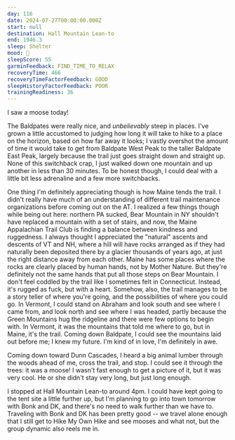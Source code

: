 ```yaml
---
day: 116
date: 2024-07-27T00:00:00.000Z
start: null
destination: Hall Mountain Lean-to
end: 1946.3
sleep: Shelter
mood: 🙂
sleepScore: 55
garminFeedback: FIND_TIME_TO_RELAX
recoveryTime: 466
recoveryTimeFactorFeedback: GOOD
sleepHistoryFactorFeedback: POOR
trainingReadiness: 36
---
```

I saw a moose today!

The Baldpates were really nice, and *unbelievably* steep in places. I've grown a little accustomed to judging how long it will take to hike to a place on the horizon, based on how far away it looks; I vastly overshot the amount of time it would take to get from Baldpate West Peak to the taller Baldpate East Peak, largely because the trail just goes straight down and straight up. None of this switchback crap, I just walked down one mountain and up another in less than 30 minutes. To be honest though, I could deal with a little bit less adrenaline and a few more switchbacks.

One thing I'm definitely appreciating though is how Maine tends the trail. I didn't really have much of an understanding of different trail maintenance organizations before coming out on the AT. I realized a few things though while being out here: northern PA sucked, Bear Mountain in NY shouldn't have replaced a mountain with a set of stairs, and now, the Maine Appalachian Trail Club is finding a balance between kindness and ruggedness. I always thought I appreciated the "natural" ascents and descents of VT and NH, where a hill will have rocks arranged as if they had naturally been deposited there by a glacier thousands of years ago, at just the right distance away from each other. Maine has some places where the rocks are clearly placed by human hands, not by Mother Nature. But they're definitely not the same hands that put all those steps on Bear Mountain. I don't feel coddled by the trail like I sometimes felt in Connecticut. Instead, it's rugged as fuck, but with a heart. Somehow, also, the trail manages to be a story teller of where you're going, and the possibilities of where you could go. In Vermont, I could stand on Abraham and look south and see where I came from, and look north and see where I was headed, partly because the Green Mountains hug the ridgeline and there were few options to begin with. In Vermont, it was the mountains that told me where to go, but in Maine, it's the trail. Coming down Baldpate, I could see the mountains laid out before me; I knew my future. I'm kind of in love, I'm definitely in awe.

Coming down toward Dunn Cascades, I heard a big animal lumber through the woods ahead of me, cross the trail, and stop. I could see it through the trees: it was a moose! I wasn't fast enough to get a picture of it, but it was very cool. He or she didn't stay very long, but just long enough.

I stopped at Hall Mountain Lean-to around 4pm. I could have kept going to the tent site a little further up, but I'm planning to go into town tomorrow with Bonk and DK, and there's no need to walk further than we have to. Traveling with Bonk and DK has been pretty good -- we travel alone enough that I still get to Hike My Own Hike and see mooses and what not, but the group dynamic also reels me in.
